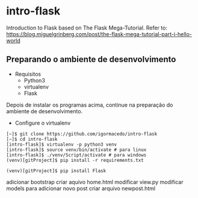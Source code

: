 # intro-flask
Introduction to Flask based on The Flask Mega-Tutorial. Refer to:
<https://blog.miguelgrinberg.com/post/the-flask-mega-tutorial-part-i-hello-world>

## Preparando o ambiente de desenvolvimento
-   Requisitos
    -   Python3
    -   virtualenv
    -   Flask

Depois de instalar os programas acima, continue na preparação do ambiente de desenvolvimento.

-   Configure o virtualenv

```
[~]$ git clone https://github.com/igormacedo/intro-flask
[~]$ cd intro-flask
[intro-flask]$ virtualenv -p python3 venv
[intro-flask]$ source venv/bin/activate # para linux
[intro-flask]$ ./venv/Script/activate # para windows
(venv)[gitProject]$ pip install -r requirements.txt
```

```
(venv)[gitProject]$ pip install Flask
```

adicionar bootstrap
criar aquivo home.html
modificar view.py
modificar models para adicionar novo post
criar arquivo newpost.html
